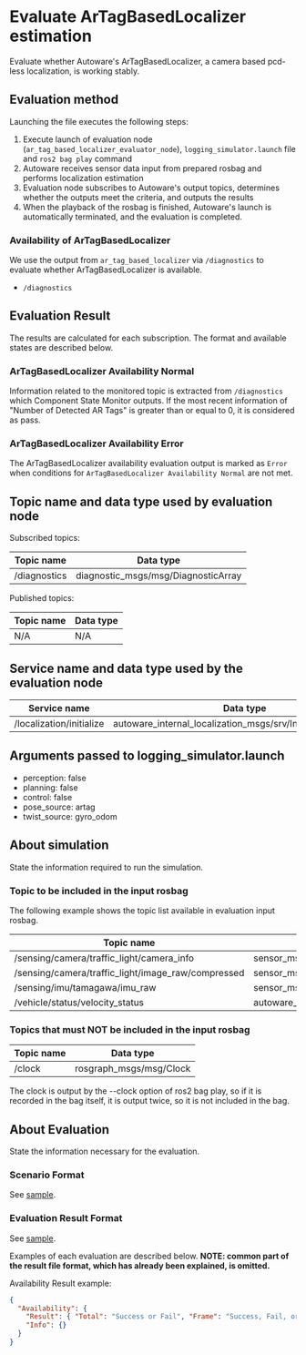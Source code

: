 # Evaluate ArTagBasedLocalizer estimation

Evaluate whether Autoware's ArTagBasedLocalizer, a camera based pcd-less localization, is working stably.

## Evaluation method

Launching the file executes the following steps:

1. Execute launch of evaluation node (`ar_tag_based_localizer_evaluator_node`), `logging_simulator.launch` file and `ros2 bag play` command
2. Autoware receives sensor data input from prepared rosbag and performs localization estimation
3. Evaluation node subscribes to Autoware's output topics, determines whether the outputs meet the criteria, and outputs the results
4. When the playback of the rosbag is finished, Autoware's launch is automatically terminated, and the evaluation is completed.

### Availability of ArTagBasedLocalizer

We use the output from `ar_tag_based_localizer` via `/diagnostics` to evaluate whether ArTagBasedLocalizer is available.

- `/diagnostics`

## Evaluation Result

The results are calculated for each subscription. The format and available states are described below.

### ArTagBasedLocalizer Availability Normal

Information related to the monitored topic is extracted from `/diagnostics` which Component State Monitor outputs.
If the most recent information of "Number of Detected AR Tags" is greater than or equal to 0, it is considered as pass.

### ArTagBasedLocalizer Availability Error

The ArTagBasedLocalizer availability evaluation output is marked as `Error` when conditions for `ArTagBasedLocalizer Availability Normal` are not met.

## Topic name and data type used by evaluation node

Subscribed topics:

| Topic name   | Data type                           |
| ------------ | ----------------------------------- |
| /diagnostics | diagnostic_msgs/msg/DiagnosticArray |

Published topics:

| Topic name | Data type |
| ---------- | --------- |
| N/A        | N/A       |

## Service name and data type used by the evaluation node

| Service name             | Data type                                                      |
| ------------------------ | -------------------------------------------------------------- |
| /localization/initialize | autoware_internal_localization_msgs/srv/InitializeLocalization |

## Arguments passed to logging_simulator.launch

- perception: false
- planning: false
- control: false
- pose_source: artag
- twist_source: gyro_odom

## About simulation

State the information required to run the simulation.

### Topic to be included in the input rosbag

The following example shows the topic list available in evaluation input rosbag.

| Topic name                                         | Data type                                |
| -------------------------------------------------- | ---------------------------------------- |
| /sensing/camera/traffic_light/camera_info          | sensor_msgs/msg/CameraInfo               |
| /sensing/camera/traffic_light/image_raw/compressed | sensor_msgs/msg/CompressedImage          |
| /sensing/imu/tamagawa/imu_raw                      | sensor_msgs/msg/Imu                      |
| /vehicle/status/velocity_status                    | autoware_vehicle_msgs/msg/VelocityReport |

### Topics that must NOT be included in the input rosbag

| Topic name | Data type               |
| ---------- | ----------------------- |
| /clock     | rosgraph_msgs/msg/Clock |

The clock is output by the --clock option of ros2 bag play, so if it is recorded in the bag itself, it is output twice, so it is not included in the bag.

## About Evaluation

State the information necessary for the evaluation.

### Scenario Format

See [sample](https://github.com/tier4/driving_log_replayer_v2/blob/develop/sample/ar_tag_based_localizer/scenario.yaml).

### Evaluation Result Format

See [sample](https://github.com/tier4/driving_log_replayer_v2/blob/develop/sample/ar_tag_based_localizer/result.json).

Examples of each evaluation are described below.
**NOTE: common part of the result file format, which has already been explained, is omitted.**

Availability Result example:

```json
{
  "Availability": {
    "Result": { "Total": "Success or Fail", "Frame": "Success, Fail, or Warn" },
    "Info": {}
  }
}
```
